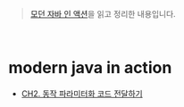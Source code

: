 > [모던 자바 인 액션](http://www.yes24.com/Product/Goods/77125987)을 읽고 정리한 내용입니다.  

<br/>  

# modern java in action
- [CH2. 동작 파라미터화 코드 전달하기](./modern_java_in_action__CH2__Passing_code_with_behavior_parameterization.md)   
